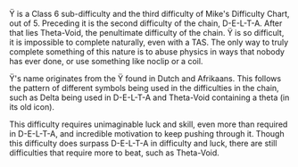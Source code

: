 Ÿ is a Class 6 sub-difficulty and the third difficulty of Mike's Difficulty Chart, out of 5. Preceding it is the second difficulty of the chain, D-E-L-T-A. After that lies Theta-Void, the penultimate difficulty of the chain. Ÿ is so difficult, it is impossible to complete naturally, even with a TAS. The only way to truly complete something of this nature is to abuse physics in ways that nobody has ever done, or use something like noclip or a coil.

Ÿ's name originates from the Ÿ found in Dutch and Afrikaans. This follows the pattern of different symbols being used in the difficulties in the chain, such as Delta being used in D-E-L-T-A and Theta-Void containing a theta (in its old icon).

This difficulty requires unimaginable luck and skill, even more than required in D-E-L-T-A, and incredible motivation to keep pushing through it. Though this difficulty does surpass D-E-L-T-A in difficulty and luck, there are still difficulties that require more to beat, such as Theta-Void.
